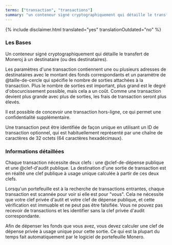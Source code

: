 ```yaml
---
terms: ["transaction", "transactions"]
summary: "un conteneur signé cryptographiquement qui détaille le transfert de Moneroj à un destinataire (ou des destinataires)"
---
```


{% include disclaimer.html translated="yes" translationOutdated="no" %}
### Les Bases

Un conteneur signé cryptographiquement qui détaille le transfert de Moneroj à un destinataire (ou des destinataires).

Les paramètres d'une transaction contiennent une ou plusieurs adresses de destinataires avec le montant des fonds correspondants et un paramètre de @taille-de-cercle qui spécifie le nombre de sorties attachées à la transaction. Plus le nombre de sorties est important, plus grand est le degré d'obscurcissement possible, mais cela a un coût. Comme une transaction devient plus grande avec plus de sorties, les frais de transaction seront plus élevés.

Il est possible de concevoir une transaction hors-ligne, ce qui permet une confidentialité supplémentaire.

Une transaction peut être identifiée de façon unique en utilisant un ID de transaction optionnel, qui est habituellement représenté par une chaîne de caractères de 32 octets (64 caractères hexadécimaux).

### Informations détaillées
Chaque transaction nécessite deux clefs : une @clef-de-dépense publique et une @clef-d'audit publique. La destination d'une sortie de transaction est en réalité une clef publique à usage unique calculée à partir de ces deux clefs.

Lorsqu'un portefeuille est à la recherche de transactions entrantes, chaque transaction est scannée pour voir si elle est pour "vous". Cela ne nécessite que votre clef privée d'autit et votre clef de dépense publique, et cette vérification est immuable et ne peut pas être falsifiée. Vous ne pouvez pas recevoir de transactions et les identifier sans la clef privée d'audit correspondante.

Afin de dépenser les fonds que vous avez, vous devez calculer une clef de dépense privée à usage unique pour cette sortie. Ce qui est la plupart du temps fait automatiquement par le logiciel de portefeuille Monero.
